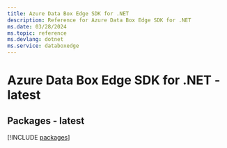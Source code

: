 ```yaml
---
title: Azure Data Box Edge SDK for .NET
description: Reference for Azure Data Box Edge SDK for .NET
ms.date: 03/28/2024
ms.topic: reference
ms.devlang: dotnet
ms.service: databoxedge
---
```

# Azure Data Box Edge SDK for .NET - latest
## Packages - latest
[!INCLUDE [packages](data-box-edge-index.md)]